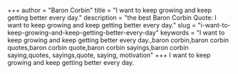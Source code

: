+++
author = "Baron Corbin"
title = "I want to keep growing and keep getting better every day."
description = "the best Baron Corbin Quote: I want to keep growing and keep getting better every day."
slug = "i-want-to-keep-growing-and-keep-getting-better-every-day"
keywords = "I want to keep growing and keep getting better every day.,baron corbin,baron corbin quotes,baron corbin quote,baron corbin sayings,baron corbin saying,quotes, sayings,quote, saying, motivation"
+++
I want to keep growing and keep getting better every day.
